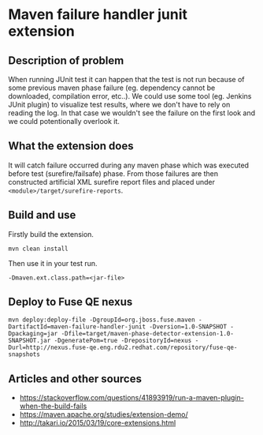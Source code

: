 # Maven failure handler junit extension
## Description of problem
When running JUnit test it can happen that the test is not run because of some previous maven phase failure (eg. dependency cannot be downloaded, compilation error, etc..). We could use some tool (eg. Jenkins JUnit plugin) to visualize test results, where we don't have to rely on reading the log. In that case we wouldn't see the failure on the first look and we could potentionally overlook it.

## What the extension does
It will catch failure occurred during any maven phase which was executed before test (surefire/failsafe) phase. From those failures are then constructed artificial XML surefire report files and placed under `<module>/target/surefire-reports`. 

## Build and use
Firstly build the extension.

    mvn clean install
Then use it in your test run.

    -Dmaven.ext.class.path=<jar-file>


## Deploy to Fuse QE nexus

    mvn deploy:deploy-file -DgroupId=org.jboss.fuse.maven -DartifactId=maven-failure-handler-junit -Dversion=1.0-SNAPSHOT -Dpackaging=jar -Dfile=target/maven-phase-detector-extension-1.0-SNAPSHOT.jar -DgeneratePom=true -DrepositoryId=nexus -Durl=http://nexus.fuse-qe.eng.rdu2.redhat.com/repository/fuse-qe-snapshots

## Articles and other sources
* https://stackoverflow.com/questions/41893919/run-a-maven-plugin-when-the-build-fails
* https://maven.apache.org/studies/extension-demo/
* http://takari.io/2015/03/19/core-extensions.html
